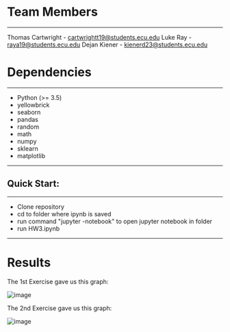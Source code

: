 # Team Members
___
Thomas Cartwright - cartwrightt19@students.ecu.edu
Luke Ray - raya19@students.ecu.edu
Dejan Kiener - kienerd23@students.ecu.edu

# Dependencies
___
- Python (>= 3.5)
 - yellowbrick
 - seaborn
 - pandas
 - random
 - math
 - numpy
 - sklearn
 - matplotlib
---

## Quick Start:

---
- Clone repository
- cd to folder where ipynb is saved
- run command "jupyter -notebook" to open jupyter notebook in folder
- run HW3.ipynb
---

# Results
The 1st Exercise gave us this graph:

![image](https://i.gyazo.com/588c632505632231a1fcc645077e8caa.png)

The 2nd Exercise gave us this graph:

![image](https://i.gyazo.com/46266b8698f68e3ce76d3f7f7acb5913.png)
